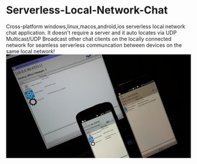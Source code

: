 # Serverless-Local-Network-Chat
Cross-platform windows,linux,macos,android,ios serverless local network chat application. It doesn't require a server and it auto locates via UDP Multicast/UDP Broadcast other chat clients on the locally connected network for seamless serverless communcation between devices on the same local network!
![Super Slick Serverless Sockets Chat](SSSSC.jpg)
